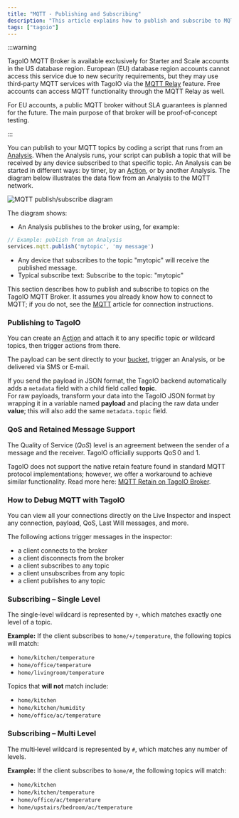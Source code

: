 ```yaml
---
title: "MQTT - Publishing and Subscribing"
description: "This article explains how to publish and subscribe to MQTT topics from a TagoIO Analysis, including account availability for TagoIO's MQTT broker and an example of publishing from an Analysis."
tags: ["tagoio"]
---
```

:::warning

TagoIO MQTT Broker is available exclusively for Starter and Scale accounts in the US database region. European (EU) database region accounts cannot access this service due to new security requirements, but they may use third‑party MQTT services with TagoIO via the [MQTT Relay](/docs/tagoio/integrations/networks/mqtt/connecting-your-mqtt-broker-to-tagoio) feature. Free accounts can access MQTT functionality through the MQTT Relay as well.

For EU accounts, a public MQTT broker without SLA guarantees is planned for the future. The main purpose of that broker will be proof‑of‑concept testing.

:::

You can publish to your MQTT topics by coding a script that runs from an [Analysis](/docs/tagoio/analysis/). When the Analysis runs, your script can publish a topic that will be received by any device subscribed to that specific topic. An Analysis can be started in different ways: by timer, by an [Action](/docs/tagoio/actions/), or by another Analysis. The diagram below illustrates the data flow from an Analysis to the MQTT network.

![MQTT publish/subscribe diagram](/docs_imagem/tagoio/mqtt-publishing-and-subscribing-2.png)

The diagram shows:
- An Analysis publishes to the broker using, for example:
```javascript
// Example: publish from an Analysis
services.mqtt.publish('mytopic', 'my message')
```
- Any device that subscribes to the topic "mytopic" will receive the published message.
- Typical subscribe text: Subscribe to the topic: "mytopic"

This section describes how to publish and subscribe to topics on the TagoIO MQTT Broker. It assumes you already know how to connect to MQTT; if you do not, see the [MQTT](/docs/tagoio/integrations/networks/mqtt/mqtt) article for connection instructions.

### Publishing to TagoIO

You can create an [Action](/docs/tagoio/actions/trigger-by-mqtt-topic) and attach it to any specific topic or wildcard topics, then trigger actions from there.

<!-- Image temporarily disabled: Action example - /cdn.elev.io/file/uploads/pmfKQdI17QsonYtKqFR0lo14i0mduRrZCtXE2bzClic/V6qqrtoqow2xmYBCAXSAPiLPUuftZotTvMGTz_dq0W8/1588011165303-pog.png -->

The payload can be sent directly to your [bucket](/docs/tagoio/devices/), trigger an Analysis, or be delivered via SMS or E‑mail.

If you send the payload in JSON format, the TagoIO backend automatically adds a `metadata` field with a child field called **topic**.  
For raw payloads, transform your data into the TagoIO JSON format by wrapping it in a variable named **payload** and placing the raw data under **value**; this will also add the same `metadata.topic` field.

### QoS and Retained Message Support

The Quality of Service (_QoS_) level is an agreement between the sender of a message and the receiver. TagoIO officially supports QoS 0 and 1.

TagoIO does not support the native retain feature found in standard MQTT protocol implementations; however, we offer a workaround to achieve similar functionality. Read more here: [MQTT Retain on TagoIO Broker](/docs/tagoio/integrations/networks/mqtt/mqtt-retain-on-tagoio-broker).

### How to Debug MQTT with TagoIO

You can view all your connections directly on the Live Inspector and inspect any connection, payload, QoS, Last Will messages, and more.

The following actions trigger messages in the inspector:

- a client connects to the broker  
- a client disconnects from the broker  
- a client subscribes to any topic  
- a client unsubscribes from any topic  
- a client publishes to any topic  

### Subscribing – Single Level

The single‑level wildcard is represented by `+`, which matches exactly one level of a topic.

**Example:** If the client subscribes to `home/+/temperature`, the following topics will match:

- `home/kitchen/temperature`
- `home/office/temperature`
- `home/livingroom/temperature`

Topics that **will not** match include:

- `home/kitchen`
- `home/kitchen/humidity`
- `home/office/ac/temperature`

### Subscribing – Multi Level

The multi‑level wildcard is represented by `#`, which matches any number of levels.

**Example:** If the client subscribes to `home/#`, the following topics will match:

- `home/kitchen`
- `home/kitchen/temperature`
- `home/office/ac/temperature`
- `home/upstairs/bedroom/ac/temperature`